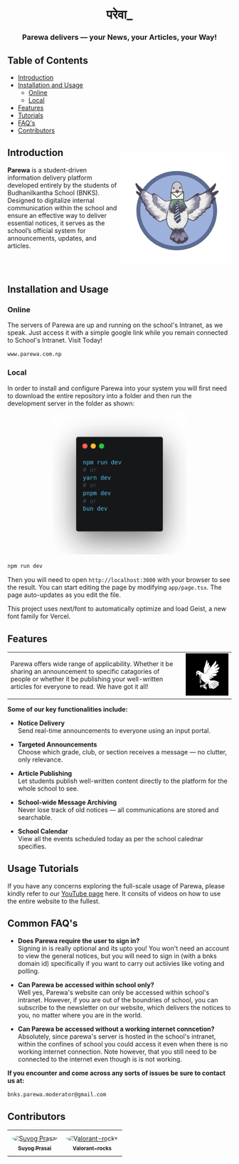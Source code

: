 <h1 className="text-3xl md:text-4xl font-bold font-sans" align="center">परेवा_</h1>
<h3 align="center"><strong>Parewa delivers — your News, your Articles, your Way!</strong></h3>



## Table of Contents
- [Introduction](#introduction)
- [Installation and Usage](#installation-and-usage)
  - [Online](#online)
  - [Local](#local)
- [Features](#features)
- [Tutorials](#usage-tutorials)
- [FAQ's](#common-faqs)
- [Contributors](#contributors)


## Introduction

<img src="sexy_parewa-removebg-preview.png" align="right" width="250" alt="Parewa Logo" style="margin-top: -30px;" />

**Parewa** is a student-driven information delivery platform developed entirely by the students of Budhanilkantha School (BNKS).  
Designed to digitalize internal communication within the school and ensure an effective way to deliver essential notices, it serves as the school’s official system for announcements, updates, and articles.

<br><br>

## Installation and Usage


<h3 > Online </h3>
The servers of Parewa are up and running on the school's Intranet, as we speak. Just access it with a simple google link while you remain connected to School's Intranet. Visit Today!
<br>

``` bash
www.parewa.com.np
```
<h3 > Local </h3>
In order to install and configure Parewa into your system you will first need to download the entire repository into a folder and then run the development server in the folder as shown:

<p align="center">
<img src="carbon (1).png" width="300px"> </p>

``` bash
npm run dev
```

Then you will need to open `http://localhost:3000` with your browser to see the result.
You can start editing the page by modifying `app/page.tsx`. The page auto-updates as you edit the file.

This project uses next/font to automatically optimize and load Geist, a new font family for Vercel.

## Features

<table>
  <tr>
    <td style="padding-right: 20px;">
      <p>
       Parewa offers wide range of applicability. Whether it be sharing an announcement to specific catagories of people or whether it be publishing your well-written articles for everyone to read. We have got it all!
      </p>
    </td>
    <td>
      <img src="504639516_1055763299327840_5106628068511268479_n.gif" alt="Parewa Logo" width="450" />
    </td>
  </tr>
</table>

**Some of our key functionalities include:**

- **Notice Delivery**  
  Send real-time announcements to everyone using an input portal.

- **Targeted Announcements**  
  Choose which grade, club, or section receives a message — no clutter, only relevance.

- **Article Publishing**  
  Let students publish well-written content directly to the platform for the whole school to see.

- **School-wide Message Archiving**  
  Never lose track of old notices — all communications are stored and searchable.

 - **School Calendar** <br>
   View all the events scheduled today as per the school calednar specifies. 

## Usage Tutorials
If you have any concerns exploring the full-scale usage of Parewa, please kindly refer to our [YouTube page](https://www.youtube.com/your-channel-url) here. 
It consits of videos on how to use the entire website to the fullest. 


## Common FAQ's

- **Does Parewa require the user to sign in?** <br>
Signing in is really optional and its upto you! You won't need an account to view the general notices, but you will need to sign in (with a bnks domain id) specifically if you want to carry out actiivies like voting and polling.

- **Can Parewa be accessed within school only?**<br>
Well yes, Parewa's website can only be accessed within school's intranet. However, if you are out of the boundries of school, you can subscribe to the newsletter on our website, which delivers the notices to you, no matter where you are in the world. 

- **Can Parewa be accessed without a working internet conncetion?**<br>
Absolutely, since parewa's server is hosted in the school's intranet, within the confines of school you could access it even when there is no working internet connection. Note however, that you still need to be connected to the internet even though is is not working.

**If you encounter and come across any sorts of issues be sure to contact us at:**
```bash
bnks.parewa.moderator@gmail.com
```
## Contributors

<div align="center">
  <table>
    <tr>
      <td align="center" style="padding: 10px;">
        <a href="https://github.com/SuyogPrasai" target="_blank">
          <img src="https://github.com/SuyogPrasai.png" width="80" height="80" style="border-radius: 50%;" alt="Suyog Prasai"/>
          <br/>
          <sub><b>Suyog Prasai</b></sub>
        </a>
      </td>
      <td align="center" style="padding: 10px;">
        <a href="https://github.com/Valorant-rocks" target="_blank">
          <img src="https://github.com/Valorant-rocks.png" width="80" height="80" style="border-radius: 50%;" alt="Valorant-rocks"/>
          <br/>
          <sub><b>Valorant-rocks</b></sub>
        </a>
      </td>
    </tr>
  </table>
</div>



